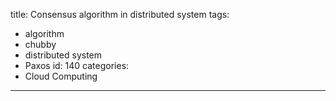 title: Consensus algorithm in distributed system
tags:
  - algorithm
  - chubby
  - distributed system
  - Paxos
id: 140
categories:
  - Cloud Computing
---
